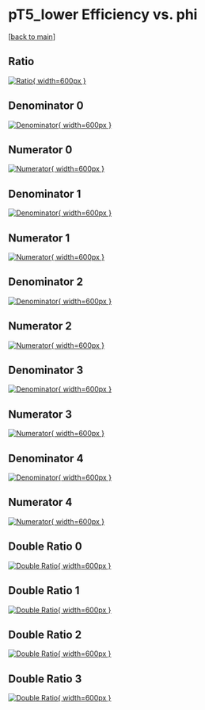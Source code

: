 # pT5_lower Efficiency vs. phi

[[back to main](./)]



## Ratio

[![Ratio](../mtv/var/pT5_lower_loweta_0_0_eff_phi.png){ width=600px }](../mtv/var/pT5_lower_loweta_0_0_eff_phi.pdf)

## Denominator 0

[![Denominator](../mtv/den/pT5_lower_loweta_0_0_eff_phi_den0.png){ width=600px }](../mtv/den/pT5_lower_loweta_0_0_eff_phi_den0.pdf)

## Numerator 0

[![Numerator](../mtv/num/pT5_lower_loweta_0_0_eff_phi_num0.png){ width=600px }](../mtv/num/pT5_lower_loweta_0_0_eff_phi_num0.pdf)

## Denominator 1

[![Denominator](../mtv/den/pT5_lower_loweta_0_0_eff_phi_den1.png){ width=600px }](../mtv/den/pT5_lower_loweta_0_0_eff_phi_den1.pdf)

## Numerator 1

[![Numerator](../mtv/num/pT5_lower_loweta_0_0_eff_phi_num1.png){ width=600px }](../mtv/num/pT5_lower_loweta_0_0_eff_phi_num1.pdf)

## Denominator 2

[![Denominator](../mtv/den/pT5_lower_loweta_0_0_eff_phi_den2.png){ width=600px }](../mtv/den/pT5_lower_loweta_0_0_eff_phi_den2.pdf)

## Numerator 2

[![Numerator](../mtv/num/pT5_lower_loweta_0_0_eff_phi_num2.png){ width=600px }](../mtv/num/pT5_lower_loweta_0_0_eff_phi_num2.pdf)

## Denominator 3

[![Denominator](../mtv/den/pT5_lower_loweta_0_0_eff_phi_den3.png){ width=600px }](../mtv/den/pT5_lower_loweta_0_0_eff_phi_den3.pdf)

## Numerator 3

[![Numerator](../mtv/num/pT5_lower_loweta_0_0_eff_phi_num3.png){ width=600px }](../mtv/num/pT5_lower_loweta_0_0_eff_phi_num3.pdf)

## Denominator 4

[![Denominator](../mtv/den/pT5_lower_loweta_0_0_eff_phi_den4.png){ width=600px }](../mtv/den/pT5_lower_loweta_0_0_eff_phi_den4.pdf)

## Numerator 4

[![Numerator](../mtv/num/pT5_lower_loweta_0_0_eff_phi_num4.png){ width=600px }](../mtv/num/pT5_lower_loweta_0_0_eff_phi_num4.pdf)

## Double Ratio 0

[![Double Ratio](../mtv/ratio/pT5_lower_loweta_0_0_eff_phi_ratio0.png){ width=600px }](../mtv/ratio/pT5_lower_loweta_0_0_eff_phi_ratio0.pdf)

## Double Ratio 1

[![Double Ratio](../mtv/ratio/pT5_lower_loweta_0_0_eff_phi_ratio1.png){ width=600px }](../mtv/ratio/pT5_lower_loweta_0_0_eff_phi_ratio1.pdf)

## Double Ratio 2

[![Double Ratio](../mtv/ratio/pT5_lower_loweta_0_0_eff_phi_ratio2.png){ width=600px }](../mtv/ratio/pT5_lower_loweta_0_0_eff_phi_ratio2.pdf)

## Double Ratio 3

[![Double Ratio](../mtv/ratio/pT5_lower_loweta_0_0_eff_phi_ratio3.png){ width=600px }](../mtv/ratio/pT5_lower_loweta_0_0_eff_phi_ratio3.pdf)

